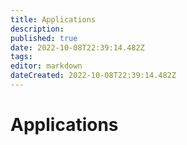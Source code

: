 ```yaml
---
title: Applications
description: 
published: true
date: 2022-10-08T22:39:14.482Z
tags: 
editor: markdown
dateCreated: 2022-10-08T22:39:14.482Z
---
```


# Applications
